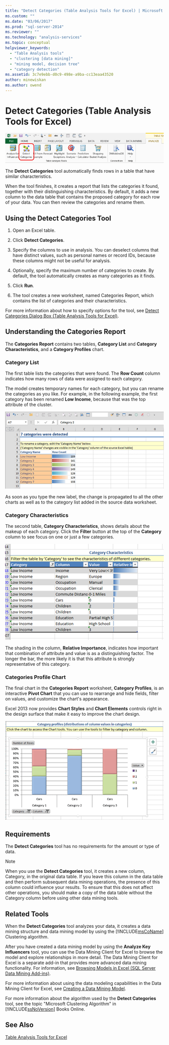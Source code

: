 ```yaml
---
title: "Detect Categories (Table Analysis Tools for Excel) | Microsoft Docs"
ms.custom: ""
ms.date: "03/06/2017"
ms.prod: "sql-server-2014"
ms.reviewer: ""
ms.technology: "analysis-services"
ms.topic: conceptual
helpviewer_keywords: 
  - "Table Analysis tools"
  - "clustering [data mining]"
  - "mining model, decision tree"
  - "category detection"
ms.assetid: 3c7e9ebb-d0c9-498e-a9ba-cc13eaa43520
author: minewiskan
ms.author: owend
---
```

# Detect Categories (Table Analysis Tools for Excel)
  ![Detect Categories button in ribbon](media/tat-detectcat.gif "Detect Categories button in ribbon")

 The **Detect Categories** tool automatically finds rows in a table that have similar characteristics.

 When the tool finishes, it creates a report that lists the categories it found, together with their distinguishing characteristics. By default, it adds a new column to the data table that contains the proposed category for each row of your data. You can then review the categories and rename them.

## Using the Detect Categories Tool

1.  Open an Excel table.

2.  Click **Detect Categories**.

3.  Specify the columns to use in analysis. You can deselect columns that have distinct values, such as personal names or record IDs, because these columns might not be useful for analysis.

4.  Optionally, specify the maximum number of categories to create. By default, the tool automatically creates as many categories as it finds.

5.  Click **Run**.

6.  The tool creates a new worksheet, named Categories Report, which contains the list of categories and their characteristics.

 For more information about how to specify options for the tool, see [Detect Categories Dialog Box (Table Analysis Tools for Excel)](detect-categories-table-analysis-tools-for-excel.md).

## Understanding the Categories Report
 The **Categories Report** contains two tables, **Category List** and **Category Characteristics**, and a **Category Profiles** chart.

### Category List
 The first table lists the categories that were found. The **Row Count** column indicates how many rows of data were assigned to each category.

 The model creates temporary names for each category, but you can rename the categories as you like. For example, in the following example, the first category has been renamed **Low Income**, because that was the top attribute of the cluster.

 ![report created by Detect Categories tool](media/dm13-tat-detectcat-report1.gif "report created by Detect Categories tool")

 As soon as you type the new label, the change is propagated to all the other charts as well as to the category list added in the source data worksheet.

### Category Characteristics
 The second table, **Category Characteristics**, shows details about the makeup of each category. Click the **Filter** button at the top of the **Category** column to see focus on one or just a few categories.

 ![report created by Detect Categories tool](media/dm13-tat-detectcat-report2.gif "report created by Detect Categories tool")

 The shading in the column, **Relative Importance**, indicates how important that combination of attribute and value is as a distinguishing factor. The longer the bar, the more likely it is that this attribute is strongly representative of this category.

### Categories Profile Chart
 The final chart in the **Categories Report** worksheet, **Category Profiles**, is an interactive **Pivot Chart** that you can use to rearrange and hide fields, filter on values, and customize the chart's appearance.

 Excel 2013 now provides **Chart Styles** and **Chart Elements** controls right in the design surface that make it easy to improve the chart design.

 ![report created by Detect Categories tool](media/dm13-tat-detectcat-report3.gif "report created by Detect Categories tool")

## Requirements
 The **Detect Categories** tool has no requirements for the amount or type of data.

> [!NOTE]
>  When you use the **Detect Categories** tool, it creates a new column, Category, in the original data table. If you leave this column in the data table and then perform subsequent data mining operations, the presence of this column could influence your results. To ensure that this does not affect other operations, you should make a copy of the data table without the Category column before using other data mining tools.

## Related Tools
 When the **Detect Categories** tool analyzes your data, it creates a data mining structure and data mining model by using the [!INCLUDE[msCoName](../includes/msconame-md.md)] Clustering algorithm.

 After you have created a data mining model by using the **Analyze Key Influencers** tool, you can use the Data Mining Client for Excel to browse the model and explore relationships in more detail. The Data Mining Client for Excel is a separate add-in that provides more advanced data mining functionality. For information, see [Browsing Models in Excel &#40;SQL Server Data Mining Add-ins&#41;](browsing-models-in-excel-sql-server-data-mining-add-ins.md).

 For more information about using the data modeling capabilities in the Data Mining Client for Excel, see [Creating a Data Mining Model](creating-a-data-mining-model.md).

 For more information about the algorithm used by the **Detect Categories** tool, see the topic "Microsoft Clustering Algorithm" in [!INCLUDE[ssNoVersion](../includes/ssnoversion-md.md)] Books Online.

## See Also
 [Table Analysis Tools for Excel](table-analysis-tools-for-excel.md)



